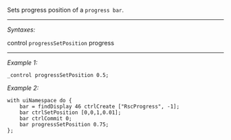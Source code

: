 Sets progress position of a `progress bar`.


---
*Syntaxes:*

control `progressSetPosition` progress

---
*Example 1:*

```sqf
_control progressSetPosition 0.5;
```

*Example 2:*

```sqf
with uiNamespace do {
	bar = findDisplay 46 ctrlCreate ["RscProgress", -1];
	bar ctrlSetPosition [0,0,1,0.01];
	bar ctrlCommit 0;
	bar progressSetPosition 0.75;
};
```